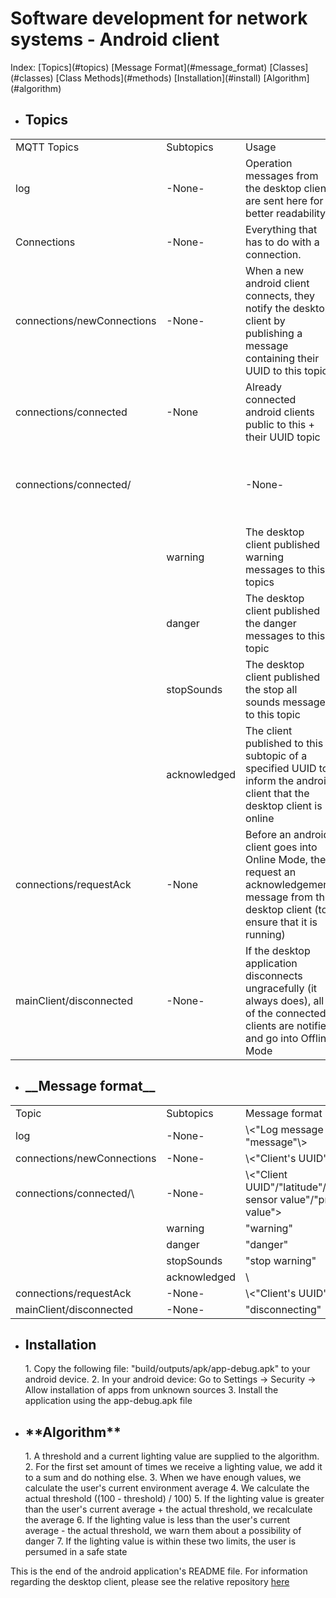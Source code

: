 <h1> Software development for network systems - Android client </h1>
Index:
[Topics](#topics)
[Message Format](#message_format)
[Classes](#classes)
[Class Methods](#methods)
[Installation](#install)
[Algorithm](#algorithm)

+ <h2> <a name="topics">Topics</a> </h2>
<table>
<tr>
	<td>MQTT Topics</td>
	<td>Subtopics</td>
	<td>Usage</td>
</tr>
<tr>
	<td>log</td>
	<td>-None-</td>
	<td>Operation messages from the desktop client are sent here for better readability</td>
</tr>
<tr>
	<td>Connections</td>
	<td>-None-</td>
	<td>Everything that has to do with a connection.</td>
</tr>
<tr>
	<td>connections/newConnections</td>
	<td>-None-</td>
	<td>When a new android client connects, they notify the desktop client by publishing a message containing their UUID to this topic</td>
</tr>
<tr>
	<td>connections/connected</td>
	<td>-None</td>
	<td>Already connected android clients public to this + their UUID topic</td>
</tr>
<tr>
	<td>connections/connected/<Client's UUID\><td>
	<td>-None-</td>
	<td>Already connected android clients public to this topic</td>
</tr>
<tr>
	<td></td>
	<td>warning</td>
	<td>The desktop client published warning messages to this topics</td>
</tr>
<tr>
	<td></td>
	<td>danger</td>
	<td>The desktop client published the danger messages to this topic</td>
</tr>
<tr>
	<td></td>
	<td>stopSounds</td>
	<td>The desktop client published the stop all sounds messages to this topic</td>
</tr>
<tr>
	<td></td>
	<td>acknowledged</td>
	<td>The client published to this subtopic of a specified UUID to inform the android client that the desktop client is online</td>
</tr>
<tr>
	<td>connections/requestAck</td>
	<td>-None</td>
	<td>Before an android client goes into Online Mode, they request an acknowledgement message from the desktop client (to ensure that it is running)</td>
</tr>
<tr>
	<td>mainClient/disconnected</td>
	<td>-None-</td>
	<td>If the desktop application disconnects ungracefully (it always does), all of the connected clients are notified and go into Offline Mode</td>
</tr>
</table>

+ <h2><a name="message_format">__Message format__</a> </h2>

<table>
<tr>
<td>Topic</td>
<td>Subtopics</td>
<td>Message format</td>
</tr><tr>
<td>log</td>
<td>-None-</td>
<td>\<"Log message type" - "message"\></td>
</tr><tr>
<td>connections/newConnections</td>
<td>-None-</td>
<td>\<"Client's UUID"\></td>
</tr><tr>
<td>connections/connected/\<Client's UUID></td>
<td>-None-</td>
<td>\<"Client UUID"/"latitude"/"longitude"/"light sensor value"/"proximity sensor value"></td>
</tr><tr>
<td></td>
<td>warning</td>
<td>"warning"</td>
</tr><tr>
<td></td>
<td>danger</td>
<td>"danger"</td>
</tr><tr>
<td></td>
<td>stopSounds</td>
<td>"stop warning"</td>
</tr><tr>
<td></td>
<td>acknowledged</td>
<td>\<The frequency at which the android client should contact the desktop client\></td>
</tr><tr>
<td>connections/requestAck</td>
<td>-None-</td>
<td>\<"Client's UUID"\></td>
</tr><tr>
<td>mainClient/disconnected</td>
<td>-None-</td>
<td>"disconnecting"</td>
</tr></table>

+ <h2> <a name="install">Installation</a> </h2>
    1. Copy the following file:  
    "build/outputs/apk/app-debug.apk" to your android device.
    2. In your android device:  
    Go to Settings -> Security -> Allow installation of apps from unknown sources
    3. Install the application using the app-debug.apk file

+ <h2><a name="algorithm">**Algorithm**</a></h2>
    1. A threshold and a current lighting value are supplied to the algorithm.
    2. For the first set amount of times we receive a lighting value, we add it to a sum and do nothing else.
    3. When we have enough values, we calculate the user's current environment average
    4. We calculate the actual threshold ((100 - threshold) / 100)
    5. If the lighting value is greater than the user's current average + the actual threshold, we recalculate the average
    6. If the lighting value is less than the user's current average - the actual threshold, we warn them about a possibility of danger
    7. If the lighting value is within these two limits, the user is persumed in a safe state

This is the end of the android application's README file. For information regarding the desktop client, please see the relative repository [here](https://github.com/kostaskol/MSDN-Desktop)
